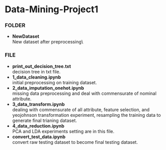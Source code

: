 # Data-Mining-Project1
### FOLDER

-   **NewDataset**\
    New dataset after preprocessing\

### FILE

-   **print\_out\_decision\_tree.txt**\
    decision tree in txt file.
-   **1\_data\_cleaning.ipynb**\
    initial preprocessing on training dataset.
-   **2\_data\_imputation\_onehot.ipynb**\
    missing data preprocessing and deal with commensurate of nominal
    attribute.
-   **3\_data\_transform.ipynb**\
    dealing with commensurate of all attribute, feature selection, and
    yeojohnson transformation experiment, resampling the training data
    to generate final trianing dataset.
-   **4\_data\_reduction.ipynb**\
    PCA and LDA experiments setting are in this file.
-   **convert\_test\_data.ipynb**\
    convert raw testing dataset to become final testing dataset.

